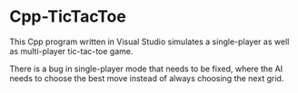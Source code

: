 # Cpp-TicTacToe
This Cpp program written in Visual Studio simulates a single-player as well as multi-player tic-tac-toe game.

There is a bug in single-player mode that needs to be fixed, where the AI needs to choose the best move instead of always choosing the next grid.
